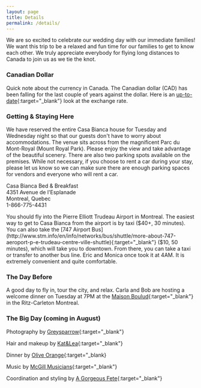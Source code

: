 ```yaml
---
layout: page
title: Details
permalink: /details/
---
```

We are so excited to celebrate our wedding day with our immediate families! We want this trip to be a relaxed and fun time for our families to get to know each other. We truly appreciate everybody for flying long distances to Canada to join us as we tie the knot.

### Canadian Dollar
Quick note about the currency in Canada. The Canadian dollar (CAD) has been falling for the last couple of years against the dollar. Here is an [up-to-date](https://www.google.com/webhp?sourceid=chrome-instant&ion=1&espv=2&es_th=1&ie=UTF-8#q=cad%20to%20usd){:target="_blank"} look at the exchange rate. 

### Getting & Staying Here

We have reserved the entire Casa Bianca house for Tuesday and Wednesday night so that our guests don't have to worry about accommodations. The venue sits across from the magnificent Parc du Mont-Royal (Mount Royal Park). Please enjoy the view and take advantage of the beautiful scenery. There are also two parking spots available on the premises. While not necessary, if you choose to rent a car during your stay, please let us know so we can make sure there are enough parking spaces for vendors and everyone who will rent a car. 

Casa Bianca Bed & Breakfast  
4351 Avenue de l'Esplanade  
Montreal, Quebec  
1-866-775-4431  

You should fly into the Pierre Elliott Trudeau Airport in Montreal. The easiest way to get to Casa Bianca from the airport is by taxi ($40+, 30 minutes). You can also take the [747 Airport Bus](http://www.stm.info/en/info/networks/bus/shuttle/more-about-747-aeroport-p-e-trudeau-centre-ville-shuttle){:target="_blank"} ($10, 50 minutes), which will take you to downtown. From there, you can take a taxi or transfer to another bus line. Eric and Monica once took it at 4AM. It is extremely convenient and quite comfortable.

### The Day Before
A good day to fly in, tour the city, and relax. Carla and Bob are hosting a welcome dinner on Tuesday at 7PM at the [Maison Boulud](http://www.maisonboulud.com/montreal/){:target="_blank"} in the Ritz-Carleton Montreal. 

### The Big Day (coming in August)

Photography by [Greysparrow](http://greysparrow.ca/home/){:target="_blank"}

Hair and makeup by [Kat&Lea](http://katetlea.com/en/){:target="_blank"}

Dinner by [Olive Orange](http://www.oliveorange.ca/traiteur/service/){:target="_blank}

Music by [McGill Musicians](https://www.mcgill.ca/music/about-us/community/hire-student){:target="_blank"}

Coordination and styling by [A Gorgeous Fete](http://www.agorgeousfete.com/){:target="_blank"}



